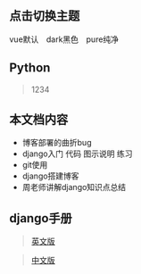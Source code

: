 ## 点击切换主题


<div class="demo-theme-preview">
  <a data-theme="vue">vue默认</a>
  <a data-theme="dark">dark黑色</a>
  <a data-theme="pure">pure纯净</a>
</div>


<style>
  .demo-theme-preview a {
    padding-right: 10px;
  }

  .demo-theme-preview a:hover {
    text-decoration: underline;
    cursor: pointer;
  }
</style>

<script>
  var preview = Docsify.dom.find('.demo-theme-preview');
  var themes = Docsify.dom.findAll('[rel="stylesheet"]');

  preview.onclick = function (e) {
    var title = e.target.getAttribute('data-theme')

    themes.forEach(function (theme) {
      theme.disabled = theme.title !== title
    });
  };
</script>


## Python

> 1234

## 本文档内容
* 博客部署的曲折bug
* django入门 代码 图示说明 练习
* git使用
* django搭建博客
* 周老师讲解django知识点总结

## django手册
> [英文版](https://docs.djangoproject.com/en/1.11/)

> [中文版](http://python.usyiyi.cn/translate/Django111_LTS/index.html)






